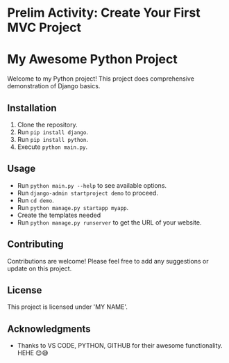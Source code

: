 # Prelim Activity: Create Your First MVC Project
# My Awesome Python Project

Welcome to my Python project! This project does comprehensive demonstration of Django basics.

## Installation
1. Clone the repository.
2. Run `pip install django`.
3. Run `pip install python`.
4. Execute `python main.py`.

## Usage
- Run `python main.py --help` to see available options.
- Run `django-admin startproject demo` to proceed.
- Run `cd demo`.
- Run `python manage.py startapp myapp`.
- Create the templates needed
- Run `python manage.py runserver` to get the URL of your website.

## Contributing
Contributions are welcome! Please feel free to add any suggestions or update on this project.

## License
This project is licensed under 'MY NAME'.

## Acknowledgments
- Thanks to VS CODE, PYTHON, GITHUB for their awesome functionality. HEHE
😊😅
